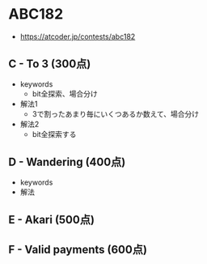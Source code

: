 # ABC182
* https://atcoder.jp/contests/abc182


## C - To 3 (300点)
* keywords
  - bit全探索、場合分け
* 解法1
  - 3で割ったあまり毎にいくつあるか数えて、場合分け
* 解法2
  - bit全探索する


## D - Wandering (400点)
* keywords
* 解法


## E - Akari (500点)


## F - Valid payments (600点)
